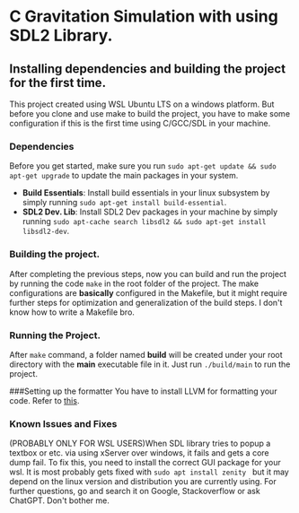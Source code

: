 # C Gravitation Simulation with using SDL2 Library.

## **Installing dependencies and building the project for the first time**.
This project created using WSL Ubuntu LTS on a windows platform. But before you clone and use make to build the project, you have to make some configuration if this is the first time using C/GCC/SDL in your machine.



### **Dependencies**
Before you get started, make sure you run ```sudo apt-get update && sudo apt-get upgrade``` to update the main packages in your system.
- **Build Essentials**: Install build essentials in your linux subsystem by simply running ```sudo apt-get install build-essential```.
- **SDL2 Dev. Lib**: Install SDL2 Dev packages in your machine by simply running ```sudo apt-cache search libsdl2 && sudo apt-get install libsdl2-dev```.



### **Building the project**.
After completing the previous steps, now you can build and run the project by running the code ```make``` in the root folder of the project. The make configurations are __basically__ configured in the Makefile, but it might require further steps for optimization and generalization of the build steps. I don't know how to write a Makefile bro.

### **Running the Project**.
After ```make``` command, a folder named __build__ will be created under your root directory with the __main__ executable file in it. Just run ```./build/main``` to run the project.

###Setting up the formatter
You have to install LLVM for formatting your code. Refer to [this](https://llvm.org/docs/GettingStarted.html).

### **Known Issues and Fixes**
(PROBABLY ONLY FOR WSL USERS)When SDL library tries to popup a textbox or etc. via using xServer over windows, it fails and gets a core dump fail. To fix this, you need to install the correct GUI package for your wsl. It is most probably gets fixed with  ```sudo apt install zenity ``` but it may depend on the linux version and distribution you are currently using. For further questions, go and search it on Google, Stackoverflow or ask ChatGPT. Don't bother me. 